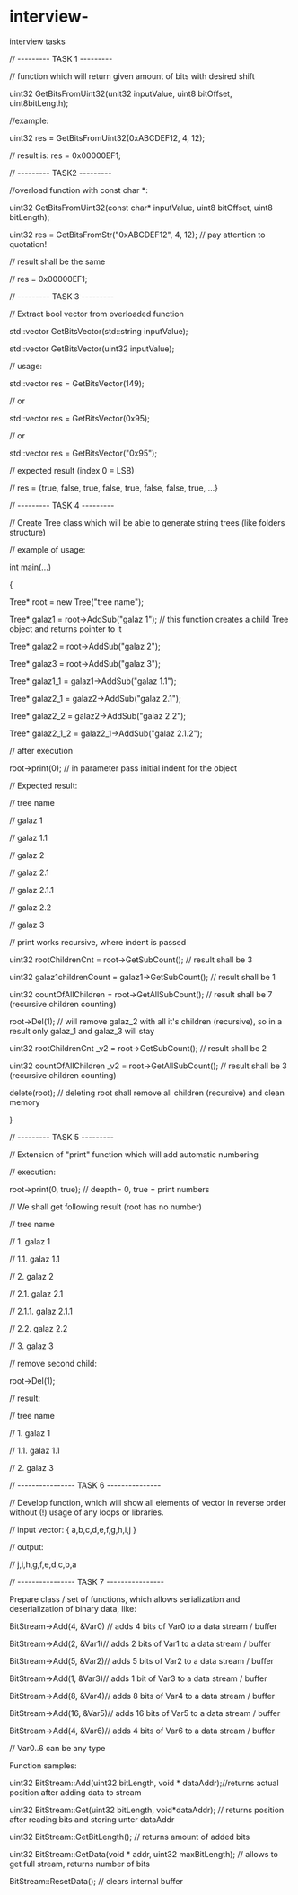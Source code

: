 # interview-
interview tasks

// --------- TASK 1 ---------

// function which will return given amount of bits with desired shift

uint32 GetBitsFromUint32(unit32 inputValue, uint8 bitOffset, uint8bitLength);

//example:

uint32 res = GetBitsFromUint32(0xABCDEF12, 4, 12);

// result is: res = 0x00000EF1;




// --------- TASK2 ---------

//overload function with const char *:

uint32 GetBitsFromUint32(const char* inputValue, uint8 bitOffset, uint8 bitLength);

uint32 res = GetBitsFromStr("0xABCDEF12", 4, 12); // pay attention to quotation!

// result shall be the same

// res = 0x00000EF1;




// --------- TASK 3 ---------

// Extract bool vector from overloaded function

std::vector<bool> GetBitsVector(std::string inputValue);

std::vector<bool> GetBitsVector(uint32 inputValue);

// usage:

std::vector<bool> res = GetBitsVector(149);

// or

std::vector<bool> res = GetBitsVector(0x95);

// or

std::vector<bool> res = GetBitsVector("0x95");

// expected result (index 0 = LSB)

// res = {true, false, true, false, true, false, false, true, ...}





// --------- TASK 4 ---------

// Create Tree class which will be able to generate string trees (like folders structure)

// example of usage:

 

int main(...)

{

   Tree* root = new Tree("tree name");

   Tree* galaz1 = root->AddSub("galaz 1"); // this function creates a child Tree object and returns pointer to it

   Tree* galaz2 = root->AddSub("galaz 2");

   Tree* galaz3 = root->AddSub("galaz 3");

   Tree* galaz1_1 = galaz1->AddSub("galaz 1.1");

   Tree* galaz2_1 = galaz2->AddSub("galaz 2.1");

   Tree* galaz2_2 = galaz2->AddSub("galaz 2.2");

   Tree* galaz2_1_2 = galaz2_1->AddSub("galaz 2.1.2");

   // after execution

   root->print(0); // in parameter pass initial indent for the object

   // Expected result:

   // tree name

   //    galaz 1

   //       galaz 1.1

   //    galaz 2

   //       galaz 2.1

   //        galaz 2.1.1

   //       galaz 2.2

   //    galaz 3

   // print works recursive, where indent is passed

 

   uint32 rootChildrenCnt = root->GetSubCount(); // result shall be 3

   uint32 galaz1childrenCount = galaz1->GetSubCount(); // result shall be 1

   uint32 countOfAllChildren = root->GetAllSubCount(); // result shall be 7 (recursive children counting)

 

   root->Del(1); // will remove galaz_2 with all it's children (recursive), so in a result only galaz_1 and galaz_3 will stay

 

   uint32 rootChildrenCnt _v2 = root->GetSubCount(); // result shall be 2

   uint32 countOfAllChildren _v2 = root->GetAllSubCount(); // result shall be 3 (recursive children counting)

 

   delete(root); // deleting root shall remove all children (recursive) and clean memory

}

 


// --------- TASK 5 ---------

// Extension of "print" function which will add automatic numbering

// execution:

root->print(0, true); // deepth= 0, true = print numbers

 

   // We shall get following result (root has no number)

   // tree name

   //    1. galaz 1

   //       1.1. galaz 1.1

   //    2. galaz 2

   //       2.1. galaz 2.1

   //        2.1.1. galaz 2.1.1

   //       2.2. galaz 2.2

   //    3. galaz 3

 

// remove second child:

root->Del(1);

// result:

// tree name

//    1. galaz 1

//       1.1. galaz 1.1

//    2. galaz 3

 


// ---------------- TASK 6 ---------------

// Develop function, which will show all elements of vector in reverse order without (!) usage of any loops or libraries.

// input vector: { a,b,c,d,e,f,g,h,i,j }

// output:

// j,i,h,g,f,e,d,c,b,a

 


// ---------------- TASK 7 ----------------

Prepare class / set of functions, which allows serialization and deserialization of binary data, like:

BitStream->Add(4, &Var0) // adds 4 bits of Var0 to a data stream / buffer

BitStream->Add(2, &Var1)// adds 2 bits of Var1 to a data stream / buffer

BitStream->Add(5, &Var2)// adds 5 bits of Var2 to a data stream / buffer

BitStream->Add(1, &Var3)// adds 1 bit of Var3 to a data stream / buffer

BitStream->Add(8, &Var4)// adds 8 bits of Var4 to a data stream / buffer

BitStream->Add(16, &Var5)// adds 16 bits of Var5 to a data stream / buffer

BitStream->Add(4, &Var6)// adds 4 bits of Var6 to a data stream / buffer

// Var0..6 can be any type

 

Function samples:

uint32 BitStream::Add(uint32 bitLength, void * dataAddr);//returns actual position after adding data to stream

uint32 BitStream::Get(uint32 bitLength, void*dataAddr); // returns position after reading bits and storing unter dataAddr

uint32 BitStream::GetBitLength(); // returns amount of added bits 

uint32 BitStream::GetData(void * addr, uint32 maxBitLength); // allows to get full stream, returns  number of bits

BitStream::ResetData(); // clears internal buffer

